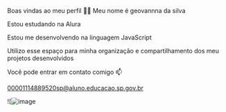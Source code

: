 Boas vindas ao meu perfil 💙💙
Meu nome é geovannna da silva

Estou estudando na Alura

Estou me desenvolvendo na linguagem JavaScript

Utilizo esse espaço para minha organização e compartilhamento dos meu projetos desenvolvidos

Você pode entrar em contato comigo 📫


00001114889520sp@aluno.educacao.sp.gov.br

![![image](https://github.com/doguinho22/doguinho22/assets/172550170/b6c233a9-1936-4ca0-a8a3-5f7aebd749ce)
